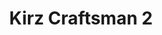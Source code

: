 ---
title: 'Kirz Craftsman 2'
description: ''
credit: 'Place Holder'
style: 'Craftsman'
project: ''
type: 'photo'
pathToImage: '/gallery/kirz-craftsman-2.jpg'
...